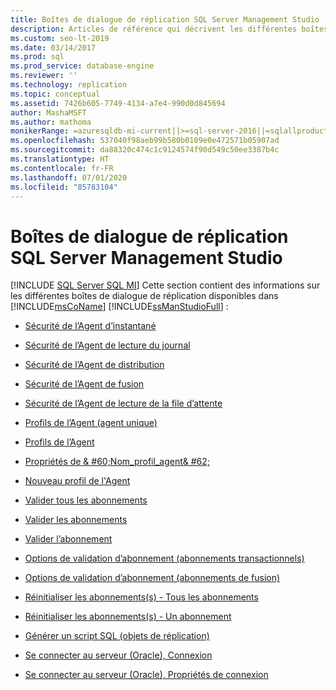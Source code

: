 ```yaml
---
title: Boîtes de dialogue de réplication SQL Server Management Studio
description: Articles de référence qui décrivent les différentes boîtes de dialogue relatives à la réplication dans SQL Server Management Studio.
ms.custom: seo-lt-2019
ms.date: 03/14/2017
ms.prod: sql
ms.prod_service: database-engine
ms.reviewer: ''
ms.technology: replication
ms.topic: conceptual
ms.assetid: 7426b605-7749-4134-a7e4-990d0d845694
author: MashaMSFT
ms.author: mathoma
monikerRange: =azuresqldb-mi-current||>=sql-server-2016||=sqlallproducts-allversions
ms.openlocfilehash: 537040f98aeb99b580b0109e0e472571b05907ad
ms.sourcegitcommit: da88320c474c1c9124574f90d549c50ee3387b4c
ms.translationtype: HT
ms.contentlocale: fr-FR
ms.lasthandoff: 07/01/2020
ms.locfileid: "85783104"
---
```

# <a name="sql-server-management-studio-replication-dialog-boxes"></a>Boîtes de dialogue de réplication SQL Server Management Studio
[!INCLUDE [SQL Server SQL MI](../../includes/applies-to-version/sql-asdbmi.md)]
  Cette section contient des informations sur les différentes boîtes de dialogue de réplication disponibles dans [!INCLUDE[msCoName](../../includes/msconame-md.md)] [!INCLUDE[ssManStudioFull](../../includes/ssmanstudiofull-md.md)] :  
  
-   [Sécurité de l’Agent d’instantané](../../relational-databases/replication/snapshot-agent-security.md)  
  
-   [Sécurité de l’Agent de lecture du journal](../../relational-databases/replication/log-reader-agent-security.md)  
  
-   [Sécurité de l’Agent de distribution](../../relational-databases/replication/distribution-agent-security.md)  
  
-   [Sécurité de l’Agent de fusion](../../relational-databases/replication/merge-agent-security.md)  
  
-   [Sécurité de l’Agent de lecture de la file d’attente](../../relational-databases/replication/queue-reader-agent-security.md)  
  
-   [Profils de l’Agent &#40;agent unique&#41;](../../relational-databases/replication/agent-profiles-single-agent.md)  
  
-   [Profils de l’Agent](../../relational-databases/replication/agent-profiles.md)  
  
-   [Propriétés de & #60;Nom_profil_agent& #62;](../../relational-databases/replication/agentprofilename-properties.md)  
  
-   [Nouveau profil de l'Agent](../../relational-databases/replication/new-agent-profile.md)  
  
-   [Valider tous les abonnements](../../relational-databases/replication/validate-all-subscriptions.md)  
  
-   [Valider les abonnements](../../relational-databases/replication/validate-subscriptions.md)  
  
-   [Valider l’abonnement](../../relational-databases/replication/validate-subscription.md)  
  
-   [Options de validation d’abonnement &#40;abonnements transactionnels&#41;](../../relational-databases/replication/subscription-validation-options-transactional-subscriptions.md)  
  
-   [Options de validation d’abonnement &#40;abonnements de fusion&#41;](../../relational-databases/replication/subscription-validation-options-merge-subscriptions.md)  
  
-   [Réinitialiser les abonnements&#40;s&#41; - Tous les abonnements](../../relational-databases/replication/reinitialize-subscription-s-all-subscriptions.md)  
  
-   [Réinitialiser les abonnements&#40;s&#41; - Un abonnement](../../relational-databases/replication/reinitialize-subscription-s-one-subscription.md)  
  
-   [Générer un script SQL &#40;objets de réplication&#41;](../../relational-databases/replication/generate-sql-script-replication-objects.md)  
  
-   [Se connecter au serveur &#40;Oracle&#41;, Connexion](../../relational-databases/replication/connect-to-server-oracle-login.md)  
  
-   [Se connecter au serveur &#40;Oracle&#41;, Propriétés de connexion](../../relational-databases/replication/connect-to-server-oracle-connection-properties.md)  
  
  

